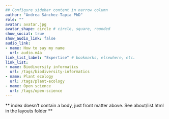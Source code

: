 ```yaml
---
## Configure sidebar content in narrow column
author: "Andrea Sánchez-Tapia PhD"
role: ""
avatar: avatar.jpg
avatar_shape: circle # circle, square, rounded
show_social: true
show_audio_link: false
audio_link: 
- name: How to say my name
  url: audio.m4a
link_list_label: "Expertise" # bookmarks, elsewhere, etc.
link_list:
- name: Biodiversity informatics
  url: /tags/biodiversity-informatics
- name: Plant ecology
  url: /tags/plant-ecology
- name: Open science
  url: /tags/open-science
---
```


** index doesn't contain a body, just front matter above.
See about/list.html in the layouts folder **
